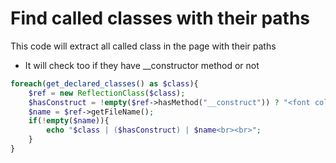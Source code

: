 # Find called classes with their paths

This code will extract all called class in the page with their paths 
+ It will check too if they have __constructor method or not

```php 
foreach(get_declared_classes() as $class){
    $ref = new ReflectionClass($class);
    $hasConstruct = !empty($ref->hasMethod("__construct")) ? "<font color=green>Yes!!</font>" : "<font color=red>No</font>";
    $name = $ref->getFileName();
    if(!empty($name)){
        echo "$class | ($hasConstruct) | $name<br><br>";
    }
}
```


